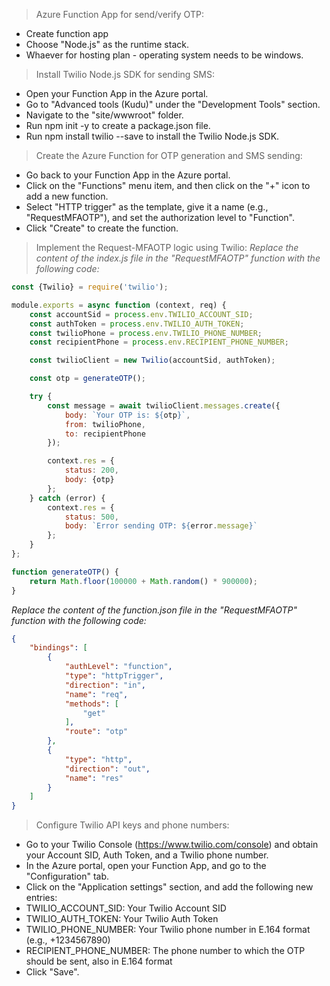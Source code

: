 > Azure Function App for send/verify OTP:

+ Create function app
+ Choose "Node.js" as the runtime stack.
+ Whaever for hosting plan - operating system needs to be windows.

> Install Twilio Node.js SDK for sending SMS:
+ Open your Function App in the Azure portal.
+ Go to "Advanced tools (Kudu)" under the "Development Tools" section.
+ Navigate to the "site/wwwroot" folder.
+ Run npm init -y to create a package.json file.
+ Run npm install twilio --save to install the Twilio Node.js SDK.

> Create the Azure Function for OTP generation and SMS sending:

+ Go back to your Function App in the Azure portal.
+ Click on the "Functions" menu item, and then click on the "+" icon to add a new function.
+ Select "HTTP trigger" as the template, give it a name (e.g., "RequestMFAOTP"), and set the authorization level to "Function".
+ Click "Create" to create the function.

> Implement the Request-MFAOTP logic using Twilio:
*Replace the content of the index.js file in the "RequestMFAOTP" function with the following code:*

```javascript
const {Twilio} = require('twilio');

module.exports = async function (context, req) {
    const accountSid = process.env.TWILIO_ACCOUNT_SID;
    const authToken = process.env.TWILIO_AUTH_TOKEN;
    const twilioPhone = process.env.TWILIO_PHONE_NUMBER;
    const recipientPhone = process.env.RECIPIENT_PHONE_NUMBER;

    const twilioClient = new Twilio(accountSid, authToken);

    const otp = generateOTP();

    try {
        const message = await twilioClient.messages.create({
            body: `Your OTP is: ${otp}`,
            from: twilioPhone,
            to: recipientPhone
        });

        context.res = {
            status: 200,
            body: {otp}
        };
    } catch (error) {
        context.res = {
            status: 500,
            body: `Error sending OTP: ${error.message}`
        };
    }
};

function generateOTP() {
    return Math.floor(100000 + Math.random() * 900000);
}
```
  
*Replace the content of the function.json file in the "RequestMFAOTP" function with the following code:*

```json
{
    "bindings": [
        {
            "authLevel": "function",
            "type": "httpTrigger",
            "direction": "in",
            "name": "req",
            "methods": [
                "get"
            ],
            "route": "otp"
        },
        {
            "type": "http",
            "direction": "out",
            "name": "res"
        }
    ]
}
```


> Configure Twilio API keys and phone numbers:
+ Go to your Twilio Console (https://www.twilio.com/console) and obtain your Account SID, Auth Token, and a Twilio phone number.
+ In the Azure portal, open your Function App, and go to the "Configuration" tab.
+ Click on the "Application settings" section, and add the following new entries:
+ TWILIO_ACCOUNT_SID: Your Twilio Account SID
+ TWILIO_AUTH_TOKEN: Your Twilio Auth Token
+ TWILIO_PHONE_NUMBER: Your Twilio phone number in E.164 format (e.g., +1234567890)
+ RECIPIENT_PHONE_NUMBER: The phone number to which the OTP should be sent, also in E.164 format
+ Click "Save".



